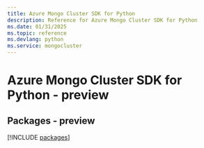 ```yaml
---
title: Azure Mongo Cluster SDK for Python
description: Reference for Azure Mongo Cluster SDK for Python
ms.date: 01/31/2025
ms.topic: reference
ms.devlang: python
ms.service: mongocluster
---
```

# Azure Mongo Cluster SDK for Python - preview
## Packages - preview
[!INCLUDE [packages](mongo-cluster-index.md)]